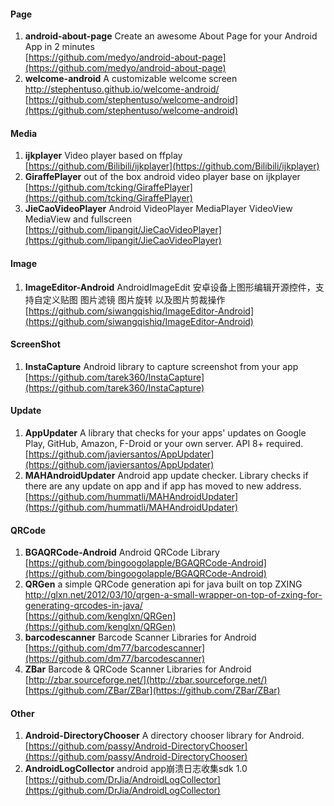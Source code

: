 
#### <a name="Component_Page" id="Component_Page"></a>Page
1. **android-about-page**  Create an awesome About Page for your Android App in 2 minutes               
[https://github.com/medyo/android-about-page](https://github.com/medyo/android-about-page)
1. **welcome-android**  A customizable welcome screen http://stephentuso.github.io/welcome-android/ 
[https://github.com/stephentuso/welcome-android](https://github.com/stephentuso/welcome-android)

#### <a name="Component_Media" id="Component_Media"></a>Media
1. **ijkplayer**  Video player based on ffplay           
[https://github.com/Bilibili/ijkplayer](https://github.com/Bilibili/ijkplayer)
1. **GiraffePlayer**  out of the box android video player base on ijkplayer        
[https://github.com/tcking/GiraffePlayer](https://github.com/tcking/GiraffePlayer)
1. **JieCaoVideoPlayer**  Android VideoPlayer MediaPlayer VideoView MediaView and fullscreen        
[https://github.com/lipangit/JieCaoVideoPlayer](https://github.com/lipangit/JieCaoVideoPlayer)



#### <a name="Component_Image" id="Component_Image"></a>Image
1. **ImageEditor-Android** AndroidImageEdit 安卓设备上图形编辑开源控件，支持自定义贴图 图片滤镜 图片旋转 以及图片剪裁操作         
[https://github.com/siwangqishiq/ImageEditor-Android](https://github.com/siwangqishiq/ImageEditor-Android)

#### <a name="Component_ScreenShot" id="Component_ScreenShot"></a>ScreenShot
1. **InstaCapture**  Android library to capture screenshot from your app                                 
[https://github.com/tarek360/InstaCapture](https://github.com/tarek360/InstaCapture)



#### <a name="Component_Update" id="Component_Update"></a>Update
1. **AppUpdater**  A library that checks for your apps' updates on Google Play, GitHub, Amazon, F-Droid or your own server. API 8+ required.       
[https://github.com/javiersantos/AppUpdater](https://github.com/javiersantos/AppUpdater)
1. **MAHAndroidUpdater**  Android app update checker. Library checks if there are any update on app and if app has moved to new address.    
[https://github.com/hummatli/MAHAndroidUpdater](https://github.com/hummatli/MAHAndroidUpdater)

#### <a name="Component_QRCode" id="Component_QRCode"></a>QRCode
1. **BGAQRCode-Android**  Android QRCode Library       
[https://github.com/bingoogolapple/BGAQRCode-Android](https://github.com/bingoogolapple/BGAQRCode-Android)
1. **QRGen**  a simple QRCode generation api for java built on top ZXING http://glxn.net/2012/03/10/qrgen-a-small-wrapper-on-top-of-zxing-for-generating-qrcodes-in-java/    
[https://github.com/kenglxn/QRGen](https://github.com/kenglxn/QRGen)
1. **barcodescanner** Barcode Scanner Libraries for Android    
[https://github.com/dm77/barcodescanner](https://github.com/dm77/barcodescanner)
1. **ZBar** Barcode & QRCode Scanner Libraries for Android
[http://zbar.sourceforge.net/](http://zbar.sourceforge.net/)      
[https://github.com/ZBar/ZBar](https://github.com/ZBar/ZBar)

#### <a name="Component_Other" id="Component_Other"></a>Other
1. **Android-DirectoryChooser**  A directory chooser library for Android.       
[https://github.com/passy/Android-DirectoryChooser](https://github.com/passy/Android-DirectoryChooser)
1. **AndroidLogCollector**  android app崩溃日志收集sdk 1.0      
[https://github.com/DrJia/AndroidLogCollector](https://github.com/DrJia/AndroidLogCollector)
